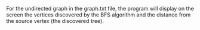 For the undirected graph in the graph.txt file, the program will display on the screen the vertices discovered by the BFS algorithm and the distance from the source vertex (the discovered tree).